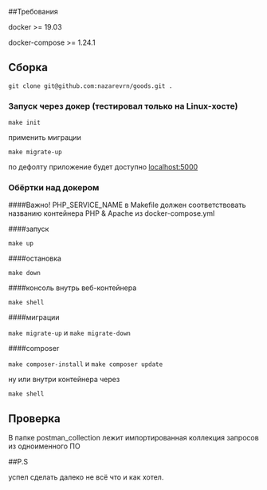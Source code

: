 ##Требования

docker >= 19.03

docker-compose >= 1.24.1

## Сборка

`git clone git@github.com:nazarevrn/goods.git .`

### Запуск через докер (тестировал только на Linux-хосте)

`make init`

применить миграции

`make migrate-up`

по дефолту приложение будет доступно <a href="http://localhost:5000">localhost:5000</a>

### Обёртки над докером
####Важно!
PHP_SERVICE_NAME в Makefile должен соответствовать названию контейнера  PHP & Apache из docker-compose.yml

####запуск 

`make up`

####остановка 

`make down`

####консоль внутрь веб-контейнера

`make shell`

####миграции

`make migrate-up` и `make migrate-down`

####composer

`make composer-install` и `make composer update` 

ну или внутри контейнера через

`make shell`

## Проверка
В папке postman_collection лежит импортированная коллекция запросов из одноименного ПО

##P.S

успел сделать далеко не всё что и как хотел.
